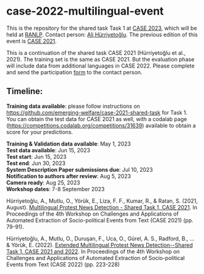 # case-2022-multilingual-event
This is the repository for the shared task Task 1 at [CASE 2023](https://emw.ku.edu.tr/case-2023/), which will be held at [RANLP](https://ranlp.org/ranlp2023/). Contact person: [Ali Hürriyetoğlu](mailto:ali.hurriyetoglu@gmail.com). The previous edition of this event is [CASE 2021](https://github.com/emerging-welfare/case-2021-shared-task).

This is a continuation of the shared task CASE 2021 (Hürriyetoğlu et al., 2021). The training set is the same as CASE 2021. But the evaluation phase will include data from additional languages in CASE 2022. Please complete and send the participation [form](CASE2022-Shared-Task-ProtestNews-Individual-Application.pdf) to the contact person. 

## Timeline: 
__Training data available__: please follow instructions on https://github.com/emerging-welfare/case-2021-shared-task for Task 1. You can obtain the test data for CASE 2021 as well, with a codalab page (https://competitions.codalab.org/competitions/31639) available to obtain a score for your predictions.  

__Training & Validation data available__: May 1, 2023  
__Test data available__: Jun 15, 2023  
__Test start__: Jun 15, 2023  
__Test end__: Jun 30, 2023  
__System Description Paper submissions due__: Jul 10, 2023  
__Notification to authors after review__: Aug 5, 2023  
__Camera ready__: Aug 25, 2023  
__Workshop dates__: 7-8 September 2023  


Hürriyetoğlu, A., Mutlu, O., Yörük, E., Liza, F. F., Kumar, R., & Ratan, S. (2021, August). [Multilingual Protest News Detection - Shared Task 1, CASE 2021](https://aclanthology.org/2021.case-1.11/). In Proceedings of the 4th Workshop on Challenges and Applications of Automated Extraction of Socio-political Events from Text (CASE 2021) (pp. 79-91).  

Hürriyetoğlu, A., Mutlu, O., Duruşan, F., Uca, O., Gürel, A. S., Radford, B., ... & Yörük, E. (2022). [Extended Multilingual Protest News Detection--Shared Task 1, CASE 2021 and 2022](https://aclanthology.org/2022.case-1.31/). In Proceedings of the 4th Workshop on Challenges and Applications of Automated Extraction of Socio-political Events from Text (CASE 2022) (pp. 223-228)

